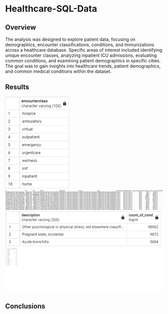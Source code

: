 # Healthcare-SQL-Data

## Overview

The analysis was designed to explore patient data, focusing on demographics, encounter classifications, conditions, and immunizations across a healthcare database. Specific areas of interest included identifying unique encounter classes, analyzing inpatient ICU admissions, evaluating common conditions, and examining patient demographics in specific cities. The goal was to gain insights into healthcare trends, patient demographics, and common medical conditions within the dataset.

## Results

![im_1](unique_encounter_class.png)
![im_2](inpatient_ICU_admissions.png)
![im_3](common_conditions.png)
![im_4](patients_cities.png)

## Conclusions




